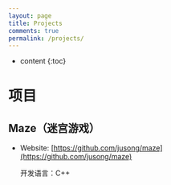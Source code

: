 ```yaml
---
layout: page
title: Projects
comments: true
permalink: /projects/
---
```


* content
{:toc}

# 项目

## Maze（迷宫游戏）
* Website: [https://github.com/jusong/maze](https://github.com/jusong/maze)

	开发语言：C++
